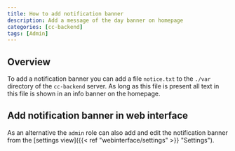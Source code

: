 ```yaml
---
title: How to add notification banner
description: Add a message of the day banner on homepage
categories: [cc-backend]
tags: [Admin]
---
```


## Overview

To add a notification banner you can add a file `notice.txt` to the `./var`
directory of the `cc-backend` server. As long as this file is present all text
in this file is shown in an info banner on the homepage.

## Add notification banner in web interface

As an alternative the `admin` role can also add and edit the notification banner
from the [settings view]({{< ref "webinterface/settings" >}} "Settings").
